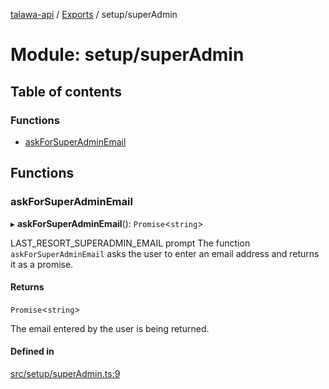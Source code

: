 [talawa-api](../README.md) / [Exports](../modules.md) / setup/superAdmin

# Module: setup/superAdmin

## Table of contents

### Functions

- [askForSuperAdminEmail](setup_superAdmin.md#askforsuperadminemail)

## Functions

### askForSuperAdminEmail

▸ **askForSuperAdminEmail**(): `Promise`\<`string`\>

LAST_RESORT_SUPERADMIN_EMAIL prompt
The function `askForSuperAdminEmail` asks the user to enter an email address and returns it as a promise.

#### Returns

`Promise`\<`string`\>

The email entered by the user is being returned.

#### Defined in

[src/setup/superAdmin.ts:9](https://github.com/PalisadoesFoundation/talawa-api/blob/095495b/src/setup/superAdmin.ts#L9)
